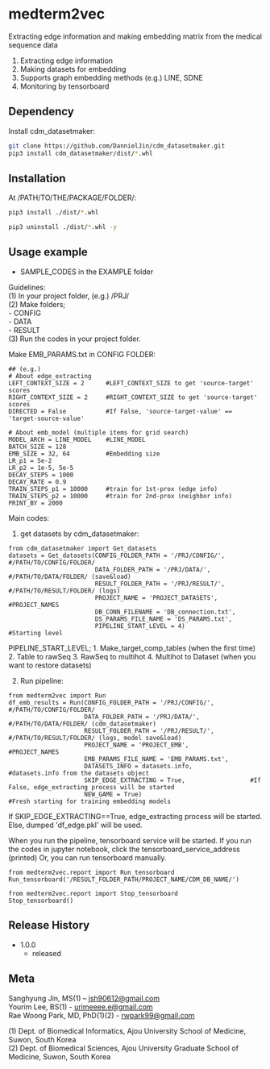 # medterm2vec
Extracting edge information and making embedding matrix from the medical sequence data
1. Extracting edge information
2. Making datasets for embedding
3. Supports graph embedding methods (e.g.) LINE, SDNE
4. Monitoring by tensorboard

## Dependency

Install cdm_datasetmaker:
```sh
git clone https://github.com/DannielJin/cdm_datasetmaker.git
pip3 install cdm_datasetmaker/dist/*.whl
```

## Installation

At /PATH/TO/THE/PACKAGE/FOLDER/:

```sh
pip3 install ./dist/*.whl
```
```sh
pip3 uninstall ./dist/*.whl -y
```

## Usage example

* SAMPLE_CODES in the EXAMPLE folder    

Guidelines:  
(1) In your project folder, (e.g.) /PRJ/  
(2) Make folders;   
    - CONFIG  
    - DATA  
    - RESULT    
(3) Run the codes in your project folder. 
  
  
Make EMB_PARAMS.txt in CONFIG FOLDER:
```
## (e.g.)
# About edge_extracting
LEFT_CONTEXT_SIZE = 2      #LEFT_CONTEXT_SIZE to get 'source-target' scores
RIGHT_CONTEXT_SIZE = 2     #RIGHT_CONTEXT_SIZE to get 'source-target' scores
DIRECTED = False           #If False, 'source-target-value' == 'target-source-value'

# About emb_model (multiple items for grid search)
MODEL_ARCH = LINE_MODEL    #LINE_MODEL
BATCH_SIZE = 128
EMB_SIZE = 32, 64          #Embedding size
LR_p1 = 5e-2
LR_p2 = 1e-5, 5e-5
DECAY_STEPS = 1000
DECAY_RATE = 0.9
TRAIN_STEPS_p1 = 10000     #train for 1st-prox (edge info)
TRAIN_STEPS_p2 = 10000     #train for 2nd-prox (neighbor info)
PRINT_BY = 2000
```

Main codes:
1. get datasets by cdm_datasetmaker:
```
from cdm_datasetmaker import Get_datasets
datasets = Get_datasets(CONFIG_FOLDER_PATH = '/PRJ/CONFIG/',       #/PATH/TO/CONFIG/FOLDER/
                        DATA_FOLDER_PATH = '/PRJ/DATA/',           #/PATH/TO/DATA/FOLDER/ (save&load)
                        RESULT_FOLDER_PATH = '/PRJ/RESULT/',       #/PATH/TO/RESULT/FOLDER/ (logs)
                        PROJECT_NAME = 'PROJECT_DATASETS',         #PROJECT_NAMES
                        DB_CONN_FILENAME = 'DB_connection.txt',
                        DS_PARAMS_FILE_NAME = 'DS_PARAMS.txt', 
                        PIPELINE_START_LEVEL = 4)                  #Starting level
```
PIPELINE_START_LEVEL; 
    1. Make_target_comp_tables  (when the first time)
    2. Table to rawSeq
    3. RawSeq to multihot
    4. Multihot to Dataset      (when you want to restore datasets)

2. Run pipeline:
```
from medterm2vec import Run
df_emb_results = Run(CONFIG_FOLDER_PATH = '/PRJ/CONFIG/',          #/PATH/TO/CONFIG/FOLDER/
                     DATA_FOLDER_PATH = '/PRJ/DATA/',              #/PATH/TO/DATA/FOLDER/ (cdm_datasetmaker)
                     RESULT_FOLDER_PATH = '/PRJ/RESULT/',          #/PATH/TO/RESULT/FOLDER/ (logs, model save&load)
                     PROJECT_NAME = 'PROJECT_EMB',                 #PROJECT_NAMES
                     EMB_PARAMS_FILE_NAME = 'EMB_PARAMS.txt', 
                     DATASETS_INFO = datasets.info,                #datasets.info from the datasets object
                     SKIP_EDGE_EXTRACTING = True,                  #If False, edge_extracting process will be started
                     NEW_GAME = True)                              #Fresh starting for training embedding models 
```
If SKIP_EDGE_EXTRACTING==True, edge_extracting process will be started.  
Else, dumped 'df_edge.pkl' will be used.


When you run the pipeline, tensorboard service will be started. 
If you run the codes in jupyter notebook, click the tensorboard_service_address (printed)
Or, you can run tensorboard manually.
```
from medterm2vec.report import Run_tensorboard
Run_tensorboard('/RESULT_FOLDER_PATH/PROJECT_NAME/CDM_DB_NAME/')
```
```
from medterm2vec.report import Stop_tensorboard
Stop_tensorboard()
```

## Release History

* 1.0.0
    * released

## Meta

Sanghyung Jin, MS(1) – jsh90612@gmail.com  
Yourim Lee, BS(1) - urimeeee.e@gmail.com  
Rae Woong Park, MD, PhD(1)(2) - rwpark99@gmail.com  

(1) Dept. of Biomedical Informatics, Ajou University School of Medicine, Suwon, South Korea  
(2) Dept. of Biomedical Sciences, Ajou University Graduate School of Medicine, Suwon, South Korea  

